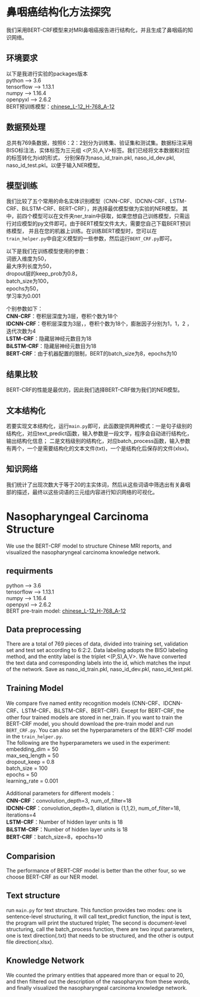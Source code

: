 # 鼻咽癌结构化方法探究
我们采用BERT-CRF模型来对MRI鼻咽癌报告进行结构化，并且生成了鼻咽癌的知识网络。
## 环境要求
以下是我进行实验的packages版本  
python --> 3.6  
tensorflow --> 1.13.1  
numpy --> 1.16.4  
openpyxl --> 2.6.2  
BERT预训练模型：[chinese_L-12_H-768_A-12](https://storage.googleapis.com/bert_models/2018_11_03/chinese_L-12_H-768_A-12.zip)

## 数据预处理
总共有769条数据，按照6：2：2划分为训练集、验证集和测试集。数据标注采用BISO标注法，实体标签为三元组 <(P,S),A,V>标签。我们已经将文本数据和对应的标签转化为id的形式，
分别保存为naso_id_train.pkl, naso_id_dev.pkl, naso_id_test.pkl。以便于输入NER模型。
## 模型训练
我们比较了五个常用的命名实体识别模型（CNN-CRF、IDCNN-CRF、LSTM-CRF、BiLSTM-CRF、BERT-CRF），并选择最优模型做为实验的NER模型。
其中，前四个模型可以在文件夹ner_train中获取，如果您想自己训练模型，只需运行对应模型的py文件即可。由于BERT模型文件太大，需要您自己下载BERT预训练模型，
并且在您的机器上训练。在训练BERT模型时，您可以在`train_helper.py`中自定义模型的一些参数，然后运行`BERT_CRF.py`即可。  

以下是我们在训练模型使用的参数：  
词嵌入维度为50，  
最大序列长度为50，  
dropout层的keep_prob为0.8，  
batch_size为100，  
epochs为50，  
学习率为0.001

个别参数如下：  
**CNN-CRF**：卷积层深度为3层，卷积个数为18个  
**IDCNN-CRF**：卷积层深度为3层，，卷积个数为18个，膨胀因子分别为1，1，2 ，迭代次数为4  
**LSTM-CRF**：隐藏层神经元数目为18  
**BiLSTM-CRF**：隐藏层神经元数目为18  
**BERT-CRF**：由于机器配置的限制，BERT的batch_size为8，epochs为10
## 结果比较
BERT-CRF的性能是最优的，因此我们选择BERT-CRF做为我们的NER模型。
## 文本结构化
若要实现文本结构化，运行`main.py`即可，此函数提供两种模式：一是句子级别的结构化，对应text_predict函数，输入参数是一段文字，程序会自动进行结构化，输出结构化信息；
二是文档级别的结构化，对应batch_process函数，输入参数有两个，一个是需要结构化的文本文件(txt)，一个是结构化后保存的文件(xlsx)。
## 知识网络
我们统计了出现次数大于等于20的主实体词，然后从这些词语中筛选出有关鼻咽部的描述，最终以这些词语的三元组内容进行知识网络的可视化。



# Nasopharyngeal Carcinoma Structure
We use the BERT-CRF model to structure Chinese MRI reports, and visualized the nasopharyngeal carcinoma knowledge network.
## requirments
python --> 3.6  
tensorflow --> 1.13.1  
numpy --> 1.16.4  
openpyxl --> 2.6.2  
BERT pre-train model: [chinese_L-12_H-768_A-12](https://storage.googleapis.com/bert_models/2018_11_03/chinese_L-12_H-768_A-12.zip)
## Data preprocessing
There are a total of 769 pieces of data, divided into training set, validation set and test set according to 6:2:2. 
Data labeling adopts the BISO labeling method, and the entity label is the triplet <(P,S),A,V>. 
We have converted the text data and corresponding labels into the id, which matches the input of the network.
Save as naso_id_train.pkl, naso_id_dev.pkl, naso_id_test.pkl.
## Training Model
We compare five named entity recognition models (CNN-CRF、IDCNN-CRF、LSTM-CRF、BiLSTM-CRF、BERT-CRF). 
Except for BERT-CRF, the other four trained models are stored in ner_train. If you want to train the BERT-CRF model, 
you should download the pre-train model and run `BERT_CRF.py`. 
You can also set the hyperparameters of the BERT-CRF model in the `train_helper.py`.  
The following are the hyperparameters we used in the experiment:  
embedding_dim = 50  
max_seq_length = 50  
dropout_keep = 0.8  
batch_size = 100  
epochs = 50  
learning_rate = 0.001  

Additional parameters for different models：  
**CNN-CRF**：convolution_depth=3, num_of_filter=18  
**IDCNN-CRF**：convolution_depth=3, dilation is {1,1,2}, num_of_filter=18, iterations=4  
**LSTM-CRF**：Number of hidden layer units is 18   
**BiLSTM-CRF**：Number of hidden layer units is 18  
**BERT-CRF**：batch_size=8，epochs=10

## Comparision
The performance of BERT-CRF model is better than the other four, so we choose BERT-CRF as our NER model.

## Text structure
run `main.py` for text structure. This function provides two modes: one is sentence-level structuring, 
it will call text_predict function, the input is text, the program will print the stuctured triplet;
The second is document-level structuring, call the batch_process function, there are two input parameters, 
one is text direction(.txt) that needs to be structured, and the other is output file direction(.xlsx).
## Knowledge Network
We counted the primary entities that appeared more than or equal to 20, and then filtered out the description of the nasopharynx from these words, 
and finally visualized the nasopharyngeal carcinoma knowledge network.

